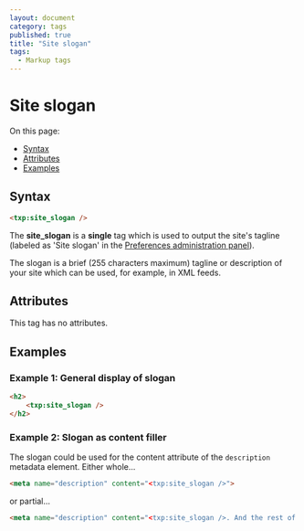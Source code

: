```yaml
---
layout: document
category: tags
published: true
title: "Site slogan"
tags:
  - Markup tags
---
```


# Site slogan

On this page:

* [Syntax](#user-content-syntax)
* [Attributes](#user-content-attributes)
* [Examples](#user-content-examples)

## Syntax

~~~ html
<txp:site_slogan />
~~~

The **site_slogan** is a __single__ tag which is used to output the site's tagline (labeled as 'Site slogan' in the [Preferences administration panel](../administration/preferences-panel)).

The slogan is a brief (255 characters maximum) tagline or description of your site which can be used, for example, in XML feeds.

## Attributes

This tag has no attributes.

## Examples

### Example 1: General display of slogan

~~~ html
<h2>
    <txp:site_slogan />
</h2>
~~~

### Example 2: Slogan as content filler

The slogan could be used for the content attribute of the `description` metadata element. Either whole...

~~~ html
<meta name="description" content="<txp:site_slogan />">
~~~

or partial...

~~~ html
<meta name="description" content="<txp:site_slogan />. And the rest of your pithy description would go here.">
